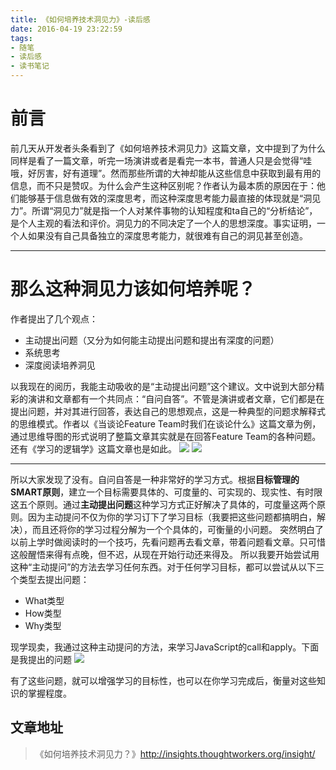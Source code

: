 ```yaml
---
title: 《如何培养技术洞见力》-读后感
date: 2016-04-19 23:22:59
tags:
- 随笔
- 读后感
- 读书笔记
---
```


# 前言
前几天从开发者头条看到了《如何培养技术洞见力》这篇文章，文中提到了为什么同样是看了一篇文章，听完一场演讲或者是看完一本书，普通人只是会觉得“哇哦，好厉害，好有道理”。然而那些所谓的大神却能从这些信息中获取到最有用的信息，而不只是赞叹。为什么会产生这种区别呢？作者认为最本质的原因在于：他们能够基于信息做有效的深度思考，而这种深度思考能力最直接的体现就是“洞见力”。所谓“洞见力”就是指一个人对某件事物的认知程度和ta自己的“分析结论”，是个人主观的看法和评价。洞见力的不同决定了一个人的思想深度。事实证明，一个人如果没有自己具备独立的深度思考能力，就很难有自己的洞见甚至创造。
___
# 那么这种洞见力该如何培养呢？
作者提出了几个观点：
* 主动提出问题（又分为如何能主动提出问题和提出有深度的问题）
* 系统思考
* 深度阅读培养洞见

以我现在的阅历，我能主动吸收的是“主动提出问题”这个建议。文中说到大部分精彩的演讲和文章都有一个共同点：“自问自答”。不管是演讲或者文章，它们都是在提出问题，并对其进行回答，表达自己的思想观点，这是一种典型的问题求解释式的思维模式。作者以《当谈论Feature Team时我们在谈论什么》这篇文章为例，通过思维导图的形式说明了整篇文章其实就是在回答Feature Team的各种问题。还有《学习的逻辑学》这篇文章也是如此。
![](http://7xr6yj.com1.z0.glb.clouddn.com/aritcle-review-insight-1.png)
![](http://7xr6yj.com1.z0.glb.clouddn.com/aritcle-review-insight-2.png)

___
所以大家发现了没有。自问自答是一种非常好的学习方式。根据**目标管理的SMART原则**，建立一个目标需要具体的、可度量的、可实现的、现实性、有时限这五个原则。通过**主动提出问题**这种学习方式正好解决了具体的，可度量这两个原则。因为主动提问不仅为你的学习订下了学习目标（我要把这些问题都搞明白，解决），而且还将你的学习过程分解为一个个具体的，可衡量的小问题。
突然明白了以前上学时做阅读时的一个技巧，先看问题再去看文章，带着问题看文章。只可惜这般醒悟来得有点晚，但不迟，从现在开始行动还来得及。
所以我要开始尝试用这种“主动提问”的方法去学习任何东西。对于任何学习目标，都可以尝试从以下三个类型去提出问题：
 
* What类型
* How类型
* Why类型

现学现卖，我通过这种主动提问的方法，来学习JavaScript的call和apply。下面是我提出的问题
![](http://7xr6yj.com1.z0.glb.clouddn.com/aritcle-review-insight-3.png)


有了这些问题，就可以增强学习的目标性，也可以在你学习完成后，衡量对这些知识的掌握程度。
 
## 文章地址
>《如何培养技术洞见力？》http://insights.thoughtworkers.org/insight/
 
